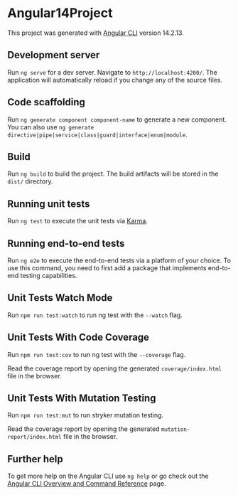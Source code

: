 # Angular14Project

This project was generated with [Angular CLI](https://github.com/angular/angular-cli) version 14.2.13.


## Development server

Run `ng serve` for a dev server. Navigate to `http://localhost:4200/`. The application will automatically reload if you change any of the source files.


## Code scaffolding

Run `ng generate component component-name` to generate a new component. You can also use `ng generate directive|pipe|service|class|guard|interface|enum|module`.


## Build

Run `ng build` to build the project. The build artifacts will be stored in the `dist/` directory.


## Running unit tests

Run `ng test` to execute the unit tests via [Karma](https://karma-runner.github.io).


## Running end-to-end tests

Run `ng e2e` to execute the end-to-end tests via a platform of your choice. To use this command, you need to first add a package that implements end-to-end testing capabilities.


## Unit Tests Watch Mode

Run `npm run test:watch` to run ng test with the `--watch` flag.

## Unit Tests With Code Coverage

Run `npm run test:cov` to run ng test with the `--coverage` flag.

Read the coverage report by opening the generated `coverage/index.html` file in the browser.

## Unit Tests With Mutation Testing

Run `npm run test:mut` to run stryker mutation testing.

Read the coverage report by opening the generated `mutation-report/index.html` file in the browser.


## Further help

To get more help on the Angular CLI use `ng help` or go check out the [Angular CLI Overview and Command Reference](https://angular.io/cli) page.


